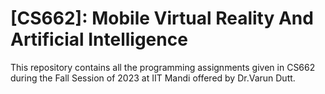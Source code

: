 # [CS662]: Mobile Virtual Reality And Artificial Intelligence
This repository contains all the programming assignments given in CS662 during the Fall Session of 2023 at IIT Mandi offered by Dr.Varun Dutt.
